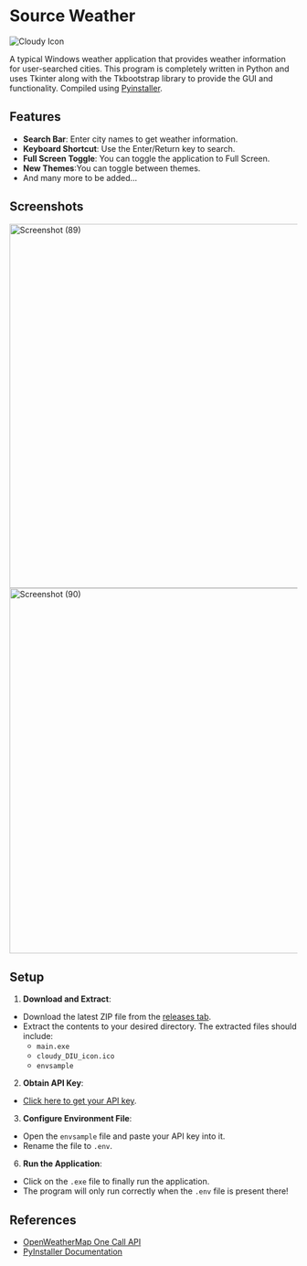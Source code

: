 # Source Weather

![Cloudy Icon](https://github.com/okjazim/Source-Weather/assets/79494525/757f98b4-f0d5-4dcc-8bc3-f8075c02c23d)

A typical Windows weather application that provides weather information for user-searched cities. This program is completely written in Python and uses Tkinter along with the Tkbootstrap library to provide the GUI and functionality. Compiled using [Pyinstaller](https://github.com/pyinstaller/pyinstaller).

## Features

- **Search Bar**: Enter city names to get weather information.
- **Keyboard Shortcut**: Use the Enter/Return key to search.
- **Full Screen Toggle**: You can toggle the application to Full Screen.
- **New Themes**:You can toggle between themes.
- And many more to be added...

## Screenshots

<img width="809" height="637" alt="Screenshot (89)" src="https://github.com/user-attachments/assets/4e1ec9f5-c687-4714-b849-44843d869412" />

<img width="799" height="639" alt="Screenshot (90)" src="https://github.com/user-attachments/assets/4a4a79b2-5bfe-4407-a0b2-5b76c1a9f14a" />

## Setup

1. **Download and Extract**:
  - Download the latest ZIP file from the [releases tab](https://github.com/okjazim/Source-Weather/releases).
  - Extract the contents to your desired directory. The extracted files should include:
    - `main.exe`
    - `cloudy_DIU_icon.ico`
    - `envsample`

2. **Obtain API Key**:
  - [Click here to get your API key](https://openweathermap.org/appid).

3. **Configure Environment File**:
  - Open the `envsample` file and paste your API key into it.
  - Rename the file to `.env`.

6. **Run the Application**:
  - Click on the `.exe` file to finally run the application.
  - The program will only run correctly when the `.env` file is present there!

## References

- [OpenWeatherMap One Call API](https://openweathermap.org/api/one-call-api)
- [PyInstaller Documentation](https://www.pyinstaller.org/en/stable/usage.html)
